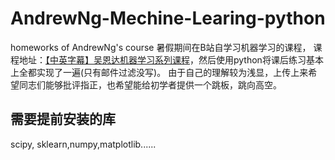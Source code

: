 # AndrewNg-Mechine-Learing-python
homeworks of AndrewNg's course
暑假期间在B站自学习机器学习的课程， 课程地址：[【中英字幕】吴恩达机器学习系列课程](https://www.bilibili.com/video/BV164411b7dx/?share_source=copy_web&vd_source=b14faf25e4311305ec2c2267f66c8119)，然后使用python将课后练习基本上全都实现了一遍(只有邮件过滤没写)。
由于自己的理解较为浅显，上传上来希望同志们能够批评指正，也希望能给初学者提供一个跳板，跳向高空。
## 需要提前安装的库
scipy, sklearn,numpy,matplotlib......
